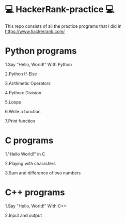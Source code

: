 # 💻 HackerRank-practice 💻

This repo consists of all the practice programs that I did in https://www.hackerrank.com/

# Python programs
  
  1.Say "Hello, World!" With Python
  
  2.Python If-Else
  
  3.Arithmetic Operators
  
  4.Python: Division
  
  5.Loops
  
  6.Write a function
  
  7.Print function

# C programs

  1."Hello World!" in C
  
  2.Playing with characters
  
  3.Sum and difference of two numbers
  
# C++ programs

  1.Say "Hello, World!" With C++
  
  2.Input and output


